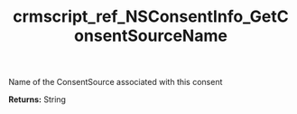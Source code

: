 ﻿---
title: crmscript_ref_NSConsentInfo_GetConsentSourceName
description: String NSConsentInfo.GetConsentSourceName()
intellisense: NSConsentInfo.GetConsentSourceName
keywords: NSConsentInfo, GetConsentSourceName
so.topic: reference
---

Name of the ConsentSource associated with this consent

**Returns:** String


